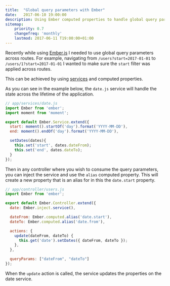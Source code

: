 ```yaml
---
title:  "Global query parameters with Ember"
date:   2017-06-10 19:00:00
description: Using Ember computed properties to handle global query parameters
sitemap:
    priority: 0.7
    changefreq: 'monthly'
    lastmod: 2017-06-11 T19:00:00+01:00
---
```


Recently while using [Ember.js](https://www.emberjs.com/) I needed to use global query parameters across routes. For example, navigating from `/users?start=2017-01-01` to `/users/1?start=2017-01-01` I wanted to make sure the `start` filter was applied across routes.

This can be achieved by using [services](https://guides.emberjs.com/v2.13.0/applications/services/) and computed properties.

As you can see in the example below, the `date.js` service will handle the state across the lifetime of the application.

```js
// app/services/date.js
import Ember from 'ember';
import moment from 'moment';

export default Ember.Service.extend({
  start: moment().startOf('day').format('YYYY-MM-DD'),
  end: moment().endOf('day').format('YYYY-MM-DD'),

  setDates(dates){
    this.set('start', dates.dateFrom);
    this.set('end', dates.dateTo);
  }
});
```

Then in any controller where you wish to consume the query parameters, you can inject the service and use the `alias` computed property. This will create a new property that is an alias for in this the `date.start` property.

```js
// app/controller/users.js
import Ember from 'ember';

export default Ember.Controller.extend({
  date: Ember.inject.service(),

  dateFrom: Ember.computed.alias('date.start'),
  dateTo: Ember.computed.alias('date.from'),

  actions: {
    update(dateFrom, dateTo) {
      this.get('date').setDates({ dateFrom, dateTo });
    },
  },

  queryParams: ["dateFrom", "dateTo"]
});
```

When the `update` action is called, the service updates the properties on the date service.
